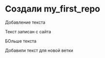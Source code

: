 # Создали my_first_repo
Добавление текста

Текст записан с сайта


БОльше текста

Добавили текст для новой ветки